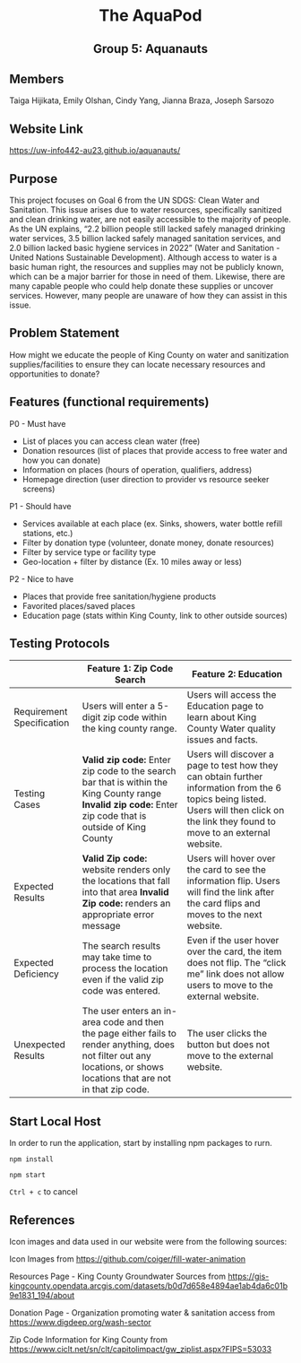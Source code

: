 <h1 align="center"> The AquaPod </h1>

<h2 align="center"> Group 5: Aquanauts </h2>

## Members 
Taiga Hijikata, Emily Olshan, Cindy Yang, Jianna Braza, Joseph Sarsozo

## Website Link 
https://uw-info442-au23.github.io/aquanauts/

## Purpose
This project focuses on Goal 6 from the UN SDGS: Clean Water and Sanitation. This issue arises due to water resources, specifically sanitized and clean drinking water, are not easily accessible to the majority of people. As the UN explains, “2.2 billion people still lacked safely managed drinking water services, 3.5 billion lacked safely managed sanitation services, and 2.0 billion lacked basic hygiene services in 2022” (Water and Sanitation - United Nations Sustainable Development). Although access to water is a basic human right, the resources and supplies may not be publicly known, which can be a major barrier for those in need of them. Likewise, there are many capable people who could help donate these supplies or uncover services. However, many people are unaware of how they can assist in this issue.


## Problem Statement
How might we educate the people of King County on water and sanitization supplies/facilities to ensure they can locate necessary resources and opportunities to donate?


## Features (functional requirements)


P0 - Must have
- List of places you can access clean water (free)
- Donation resources (list of places that provide access to free water and how you can donate)
- Information on places (hours of operation, qualifiers, address)
- Homepage direction (user direction to provider vs resource seeker screens)


P1 - Should have
- Services available at each place (ex. Sinks, showers, water bottle refill stations, etc.)
- Filter by donation type (volunteer, donate money, donate resources)
- Filter by service type or facility type
- Geo-location + filter by distance (Ex. 10 miles away or less)


P2 - Nice to have
- Places that provide free sanitation/hygiene products
- Favorited places/saved places
- Education page (stats within King County, link to other outside sources)

## Testing Protocols


|               | **Feature 1: Zip Code Search** | **Feature 2: Education** |
| ------------- | ------------- | ------------- |
| Requirement Specification | Users will enter a 5-digit zip code within the king county range. | Users will access the Education page to learn about King County Water quality issues and facts. |
| Testing Cases  | **Valid zip code:** Enter zip code to the search bar that is within the King County range **Invalid zip code:** Enter zip code that is outside of King County | Users will discover a page to test how they can obtain further information from the 6 topics being listed. Users will then click on the link they found to move to an external website.|
| Expected Results  | **Valid Zip code:** website renders only the locations that fall into that area **Invalid Zip code:** renders an appropriate error message | Users will hover over the card to see the information flip. Users will find the link after the card flips and moves to the next website.|
| Expected Deficiency  | The search results may take time to process the location even if the valid zip code was entered. | Even if the user hover over the card, the item does not flip. The “click me” link does not allow users to move to the external website. |
| Unexpected Results  | The user enters an in-area code and then the page either fails to render anything, does not filter out any locations, or shows locations that are not in that zip code. | The user clicks the button but does not move to the external website. |

## Start Local Host
In order to run the application, start by installing npm packages to rurn. 

`npm install`

`npm start`

`Ctrl + c` to cancel 

## References
Icon images and data used in our website were from the following sources:

Icon Images from https://github.com/coiger/fill-water-animation

Resources Page - King County Groundwater Sources from https://gis-kingcounty.opendata.arcgis.com/datasets/b0d7d658e4894ae1ab4da6c01b9e1831_194/about

Donation Page - Organization promoting water & sanitation access from https://www.digdeep.org/wash-sector

Zip Code Information for King County from https://www.ciclt.net/sn/clt/capitolimpact/gw_ziplist.aspx?FIPS=53033
